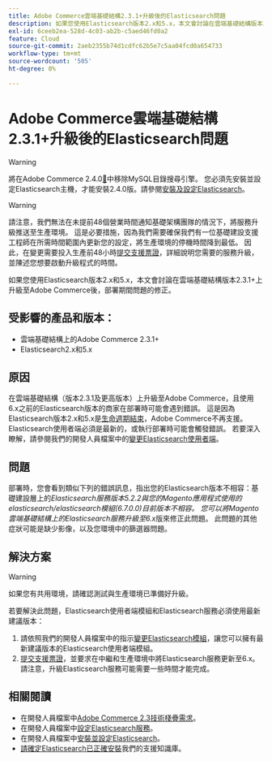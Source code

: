 ```yaml
---
title: Adobe Commerce雲端基礎結構2.3.1+升級後的Elasticsearch問題
description: 如果您使用Elasticsearch版本2.x和5.x，本文會討論在雲端基礎結構版本2.3.1+上升級至Adobe Commerce後，部署期間問題的修正。
exl-id: 6ceeb2ea-528d-4c03-ab2b-c5aed46fd0a2
feature: Cloud
source-git-commit: 2aeb2355b74d1cdfc62b5e7c5aa04fcd0a654733
workflow-type: tm+mt
source-wordcount: '505'
ht-degree: 0%

---
```


# Adobe Commerce雲端基礎結構2.3.1+升級後的Elasticsearch問題

>[!WARNING]
>
>將在Adobe Commerce 2.4.0[&#128279;](/help/announcements/adobe-commerce-announcements/mysql-catalog-search-engine-will-be-removed-in-magento-2-4-0.md)中移除MySQL目錄搜尋引擎。 您必須先安裝並設定Elasticsearch主機，才能安裝2.4.0版。請參閱[安裝及設定Elasticsearch](https://experienceleague.adobe.com/en/docs/commerce-operations/configuration-guide/search/overview-search)。

>[!WARNING]
>
>請注意，我們無法在未提前48個營業時間通知基礎架構團隊的情況下，將服務升級推送至生產環境。 這是必要措施，因為我們需要確保我們有一位基礎建設支援工程師在所需時間範圍內更新您的設定，將生產環境的停機時間降到最低。 因此，在變更需要投入生產前48小時[提交支援票證](/help/help-center-guide/help-center/magento-help-center-user-guide.md#submit-ticket)，詳細說明您需要的服務升級，並陳述您想要啟動升級程式的時間。

如果您使用Elasticsearch版本2.x和5.x，本文會討論在雲端基礎結構版本2.3.1+上升級至Adobe Commerce後，部署期間問題的修正。

## 受影響的產品和版本：

* 雲端基礎結構上的Adobe Commerce 2.3.1+
* Elasticsearch2.x和5.x

## 原因

在雲端基礎結構（版本2.3.1及更高版本）上升級至Adobe Commerce，且使用6.x之前的Elasticsearch版本的商家在部署時可能會遇到錯誤。 這是因為Elasticsearch版本2.x和5.x是[生命週期結束](https://www.elastic.co/support/eol)，Adobe Commerce不再支援。 Elasticsearch使用者端必須是最新的，或執行部署時可能會觸發錯誤。 若要深入瞭解，請參閱我們的開發人員檔案中的[變更Elasticsearch使用者端](https://experienceleague.adobe.com/en/docs/commerce-operations/configuration-guide/search/overview-search)。

## 問題

部署時，您會看到類似下列的錯誤訊息，指出您的Elasticsearch版本不相容：基礎建設層上的&#x200B;*Elasticsearch服務版本5.2.2與您的Magento應用程式使用的elasticsearch/elasticsearch模組(6.7.0.0)目前版本不相容。* *您可以將Magento雲端基礎結構上的Elasticsearch服務升級至6.x*&#x200B;版來修正此問題。 此問題的其他症狀可能是缺少影像，以及您環境中的篩選器問題。

## 解決方案

>[!WARNING]
>
>如果您有共用環境，請確認測試與生產環境已準備好升級。

若要解決此問題，Elasticsearch使用者端模組和Elasticsearch服務必須使用最新建議版本：

1. 請依照我們的開發人員檔案中的指示[變更Elasticsearch模組](https://experienceleague.adobe.com/en/docs/commerce-operations/configuration-guide/search/overview-search)，讓您可以擁有最新建議版本的Elasticsearch使用者端模組。
1. [提交支援票證](/help/help-center-guide/help-center/magento-help-center-user-guide.md#submit-ticket)，並要求在中繼和生產環境中將Elasticsearch服務更新至6.x。 請注意，升級Elasticsearch服務可能需要一些時間才能完成。

## 相關閱讀

* 在開發人員檔案中[Adobe Commerce 2.3技術棧疊需求](https://experienceleague.adobe.com/en/docs/commerce-operations/installation-guide/overview)。
* 在開發人員檔案中[設定Elasticsearch服務](https://experienceleague.adobe.com/en/docs/commerce-cloud-service/user-guide/configure/service/elasticsearch)。
* 在開發人員檔案中[安裝並設定Elasticsearch](https://experienceleague.adobe.com/en/docs/commerce-operations/configuration-guide/search/overview-search)。
* [請確定Elasticsearch已正確安裝](/help/troubleshooting/elasticsearch/ensure-elasticsearch-is-installed-properly.md)我們的支援知識庫。
